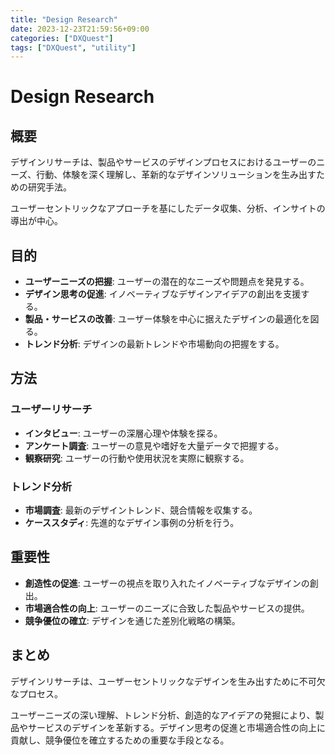 ```yaml
---
title: "Design Research"
date: 2023-12-23T21:59:56+09:00
categories: ["DXQuest"]
tags: ["DXQuest", "utility"]
---
```

# Design Research

## 概要

デザインリサーチは、製品やサービスのデザインプロセスにおけるユーザーのニーズ、行動、体験を深く理解し、革新的なデザインソリューションを生み出すための研究手法。

ユーザーセントリックなアプローチを基にしたデータ収集、分析、インサイトの導出が中心。

## 目的

- **ユーザーニーズの把握**: ユーザーの潜在的なニーズや問題点を発見する。
- **デザイン思考の促進**: イノベーティブなデザインアイデアの創出を支援する。
- **製品・サービスの改善**: ユーザー体験を中心に据えたデザインの最適化を図る。
- **トレンド分析**: デザインの最新トレンドや市場動向の把握をする。

## 方法

### ユーザーリサーチ
- **インタビュー**: ユーザーの深層心理や体験を探る。
- **アンケート調査**: ユーザーの意見や嗜好を大量データで把握する。
- **観察研究**: ユーザーの行動や使用状況を実際に観察する。

### トレンド分析
- **市場調査**: 最新のデザイントレンド、競合情報を収集する。
- **ケーススタディ**: 先進的なデザイン事例の分析を行う。

## 重要性

- **創造性の促進**: ユーザーの視点を取り入れたイノベーティブなデザインの創出。
- **市場適合性の向上**: ユーザーのニーズに合致した製品やサービスの提供。
- **競争優位の確立**: デザインを通じた差別化戦略の構築。

## まとめ

デザインリサーチは、ユーザーセントリックなデザインを生み出すために不可欠なプロセス。

ユーザーニーズの深い理解、トレンド分析、創造的なアイデアの発掘により、製品やサービスのデザインを革新する。デザイン思考の促進と市場適合性の向上に貢献し、競争優位を確立するための重要な手段となる。